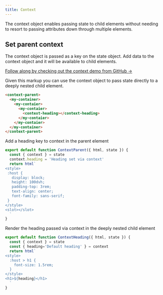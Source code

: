 ```yaml
---
title: Context
---
```


The context object enables passing state to child elements without needing to resort to passing attributes down through multiple elements.

## Set parent context

The context object is passed as a key on the state object. Add data to the context object and it will be available to child elements.

[Follow along by checking out the context demo from GitHub →](https://github.com/enhance-dev/context-demo)

Given this markup you can use the context object to pass state directly to a deeply nested child element.

<doc-code filename="app/pages/index.html">

```html
<context-parent>
  <my-container>
    <my-contaier>
      <my-contaier>
        <context-heading></context-heading>
      </my-contaier>
    </my-contaier>
  </my-container>
</context-parent>
```

</doc-code>


Add a heading key to context in the parent element

<doc-code filename="app/pages/index.html">

```javascript
export default function ContextParent({ html, state }) {
  const { context } = state
  context.heading = 'Heading set via context'
  return html`
<style>
 :host {
   display: block;
   height: 100dvh;
   padding-top: 3rem;
   text-align: center;
   font-family: sans-serif;
 }
</style>
<slot></slot>
  `
}
```

</doc-code>

Render the heading passed via context in the deeply nested child element
<doc-code filenam="app/elements/context/heading.mjs">

```javascript
export default function ContextHeading({ html, state }) {
  const { context } = state
  const { heading='Default heading' } = context
  return html`
<style>
  :host > h1 {
    font-size: 1.5rem;
  }
</style>
<h1>${heading}</h1>
  `
}
```

</doc-code>


